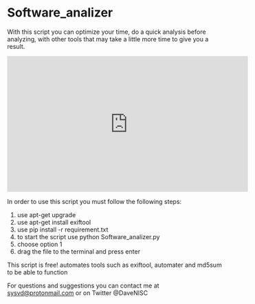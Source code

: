 # Software_analizer
With this script you can optimize your time, do a quick analysis before analyzing, with other tools that may take a little  more time to give you a result.

<iframe width="560" height="315" src="https://www.youtube.com/embed/J8Iigh68RJg" frameborder="0" allow="autoplay; encrypted-media" allowfullscreen></iframe>


In order to use this script you must follow the following steps:

1. use apt-get upgrade
2. use apt-get install exiftool
3. use pip install -r requirement.txt
4. to start the script use python Software_analizer.py
5. choose option 1
6. drag the file to the terminal and press enter

This script is free! automates tools such as exiftool, automater and md5sum to be able to function

For questions and suggestions you can contact me at sysvd@protonmail.com or on Twitter @DaveNISC

